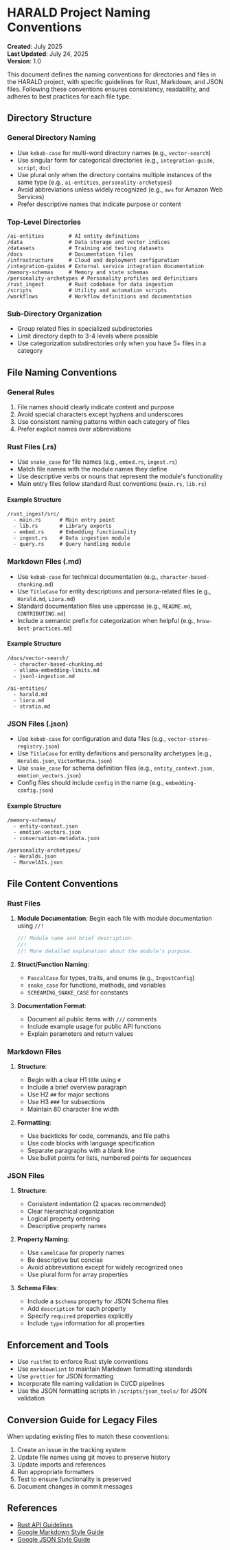 # HARALD Project Naming Conventions

**Created**: July 2025  
**Last Updated**: July 24, 2025  
**Version**: 1.0

This document defines the naming conventions for directories and files in the
HARALD project, with specific guidelines for Rust, Markdown, and JSON files.
Following these conventions ensures consistency, readability, and adheres to
best practices for each file type.

## Directory Structure

### General Directory Naming

- Use `kebab-case` for multi-word directory names (e.g., `vector-search`)
- Use singular form for categorical directories (e.g., `integration-guide`,
  `script`, `doc`)
- Use plural only when the directory contains multiple instances of the same
  type (e.g., `ai-entities`, `personality-archetypes`)
- Avoid abbreviations unless widely recognized (e.g., `aws` for Amazon Web
  Services)
- Prefer descriptive names that indicate purpose or content

### Top-Level Directories

```
/ai-entities        # AI entity definitions
/data               # Data storage and vector indices
/datasets           # Training and testing datasets
/docs               # Documentation files
/infrastructure     # Cloud and deployment configuration
/integration-guides # External service integration documentation
/memory-schemas     # Memory and state schemas
/personality-archetypes # Personality profiles and definitions
/rust_ingest        # Rust codebase for data ingestion
/scripts            # Utility and automation scripts
/workflows          # Workflow definitions and documentation
```

### Sub-Directory Organization

- Group related files in specialized subdirectories
- Limit directory depth to 3-4 levels where possible
- Use categorization subdirectories only when you have 5+ files in a category

## File Naming Conventions

### General Rules

1. File names should clearly indicate content and purpose
2. Avoid special characters except hyphens and underscores
3. Use consistent naming patterns within each category of files
4. Prefer explicit names over abbreviations

### Rust Files (.rs)

- Use `snake_case` for file names (e.g., `embed.rs`, `ingest.rs`)
- Match file names with the module names they define
- Use descriptive verbs or nouns that represent the module's functionality
- Main entry files follow standard Rust conventions (`main.rs`, `lib.rs`)

#### Example Structure

```
/rust_ingest/src/
  - main.rs      # Main entry point
  - lib.rs       # Library exports
  - embed.rs     # Embedding functionality
  - ingest.rs    # Data ingestion module
  - query.rs     # Query handling module
```

### Markdown Files (.md)

- Use `kebab-case` for technical documentation (e.g.,
  `character-based-chunking.md`)
- Use `TitleCase` for entity descriptions and persona-related files (e.g.,
  `Harald.md`, `Liora.md`)
- Standard documentation files use uppercase (e.g., `README.md`,
  `CONTRIBUTING.md`)
- Include a semantic prefix for categorization when helpful (e.g.,
  `hnsw-best-practices.md`)

#### Example Structure

```
/docs/vector-search/
  - character-based-chunking.md
  - ollama-embedding-limits.md
  - jsonl-ingestion.md

/ai-entities/
  - harald.md
  - liora.md
  - stratia.md
```

### JSON Files (.json)

- Use `kebab-case` for configuration and data files (e.g.,
  `vector-stores-registry.json`)
- Use `TitleCase` for entity definitions and personality archetypes (e.g.,
  `Heralds.json`, `VictorMancha.json`)
- Use `snake_case` for schema definition files (e.g., `entity_context.json`,
  `emotion_vectors.json`)
- Config files should include `config` in the name (e.g.,
  `embedding-config.json`)

#### Example Structure

```
/memory-schemas/
  - entity-context.json
  - emotion-vectors.json
  - conversation-metadata.json

/personality-archetypes/
  - Heralds.json
  - MarvelAIs.json
```

## File Content Conventions

### Rust Files

1. **Module Documentation**: Begin each file with module documentation using
   `//!`

   ```rust
   //! Module name and brief description.
   //!
   //! More detailed explanation about the module's purpose.
   ```

2. **Struct/Function Naming**:
   - `PascalCase` for types, traits, and enums (e.g., `IngestConfig`)
   - `snake_case` for functions, methods, and variables
   - `SCREAMING_SNAKE_CASE` for constants

3. **Documentation Format**:
   - Document all public items with `///` comments
   - Include example usage for public API functions
   - Explain parameters and return values

### Markdown Files

1. **Structure**:
   - Begin with a clear H1 title using `#`
   - Include a brief overview paragraph
   - Use H2 `##` for major sections
   - Use H3 `###` for subsections
   - Maintain 80 character line width

2. **Formatting**:
   - Use backticks for code, commands, and file paths
   - Use code blocks with language specification
   - Separate paragraphs with a blank line
   - Use bullet points for lists, numbered points for sequences

### JSON Files

1. **Structure**:
   - Consistent indentation (2 spaces recommended)
   - Clear hierarchical organization
   - Logical property ordering
   - Descriptive property names

2. **Property Naming**:
   - Use `camelCase` for property names
   - Be descriptive but concise
   - Avoid abbreviations except for widely recognized ones
   - Use plural form for array properties

3. **Schema Files**:
   - Include a `$schema` property for JSON Schema files
   - Add `description` for each property
   - Specify `required` properties explicitly
   - Include `type` information for all properties

## Enforcement and Tools

- Use `rustfmt` to enforce Rust style conventions
- Use `markdownlint` to maintain Markdown formatting standards
- Use `prettier` for JSON formatting
- Incorporate file naming validation in CI/CD pipelines
- Use the JSON formatting scripts in `/scripts/json_tools/` for JSON validation

## Conversion Guide for Legacy Files

When updating existing files to match these conventions:

1. Create an issue in the tracking system
2. Update file names using git moves to preserve history
3. Update imports and references
4. Run appropriate formatters
5. Test to ensure functionality is preserved
6. Document changes in commit messages

## References

- [Rust API Guidelines](https://rust-lang.github.io/api-guidelines/)
- [Google Markdown Style Guide](https://google.github.io/styleguide/docguide/style.html)
- [Google JSON Style Guide](https://google.github.io/styleguide/jsoncstyleguide.xml)
